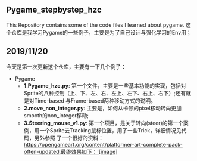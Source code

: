 ## Pygame_stepbystep_hzc
This Repository contains some of the code files I learned about pygame. 
这个仓库是我学习Pygame的一些例子，主要是为了自己设计与强化学习的Env用；
## 2019/11/20 
今天是第一次更新这个仓库，主要有一下几个例子：
- Pygame 
  - **1.Pygame_hzc.py**: 第一个文件，主要是一些基本功能的实现，包括对Sprite的八种控制（上、下、左、右、左上、左下、右上、右下）;还有就是对Time-based
                         与Frame-based两种移动方式的说明。
  - **2.move_non_integer.py**: 主要是，如何从卡顿的pixel移动转向更加smooth的non_integer移动;
  - **3.Steering_mouse_v1.py**: 第一个项目，是关于转向(steer)的第一个案例，用一个Sprite去Tracking鼠标位置，用了一些Trick，详细情况见代码，另外参照
    了一个很好的资料：https://opengameart.org/content/platformer-art-complete-pack-often-updated,最终效果如下：![image]
